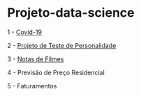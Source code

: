 # Projeto-data-science

1 - <a href="https://github.com/devfabiii/Projeto-data-science/blob/main/Covid19Projeto.ipynb" target="_blank"> Covid-19 </a>

2 - <a href="https://github.com/devfabiii/Projeto-data-science/blob/main/Big_Five_Personality_Test.ipynb" target="_blank">Projeto de Teste de Personalidade </a>

3 - <a href="https://github.com/devfabiii/Projeto-data-science/blob/main/Notas_de_filmes.ipynb" target="_blank">Notas de Filmes </a>

4 - Previsão de Preço Residencial

5 - Faturamentos
